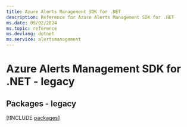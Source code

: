 ```yaml
---
title: Azure Alerts Management SDK for .NET
description: Reference for Azure Alerts Management SDK for .NET
ms.date: 09/02/2024
ms.topic: reference
ms.devlang: dotnet
ms.service: alertsmanagement
---
```

# Azure Alerts Management SDK for .NET - legacy
## Packages - legacy
[!INCLUDE [packages](alerts-management-index.md)]